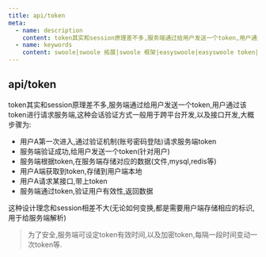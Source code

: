 ```yaml
---
title: api/token
meta:
  - name: description
    content: token其实和session原理差不多,服务端通过给用户发送一个token,用户通过该token进行请求服务端
  - name: keywords
    content: swoole|swoole 拓展|swoole 框架|easyswoole|easyswoole token|session|会话
---
```

## api/token
token其实和session原理差不多,服务端通过给用户发送一个token,用户通过该token进行请求服务端,这种会话验证方式一般用于跨平台开发,以及接口开发,大概步骤为:

 * 用户A第一次进入,通过验证机制(账号密码登陆)请求服务端token
 * 服务端验证成功,给用户发送一个token(针对用户)
 * 服务端根据token,在服务端存储对应的数据(文件,mysql,redis等)
 * 用户A端获取到token,存储到用户端本地
 * 用户A请求某接口,带上token
 * 服务端通过token,验证用户有效性,返回数据
 
这种设计理念和session相差不大(无论如何变换,都是需要用户端存储相应的标识,用于给服务端解析) 

>为了安全,服务端可设定token有效时间,以及加密token,每隔一段时间变动一次token等.
